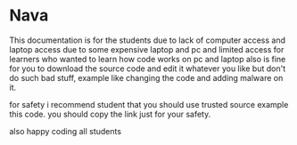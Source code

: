 # Nava
This documentation is for the students due to lack of computer access and laptop access due to some expensive laptop and pc and limited access for learners who
wanted to learn how code works on pc and laptop
also is fine for you to download the source code and edit it whatever you like but don't do such bad stuff, example like changing the code and adding malware on it.


for safety i recommend student that you should use trusted source example this code. you should copy the link just for your safety.

also happy coding all students
